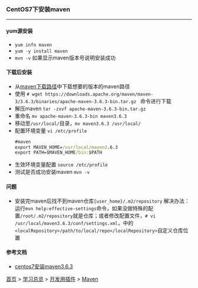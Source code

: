 ### CentOS7下安装maven
--------

#### yum源安装
* `yum info maven`
* `yum -y install maven`
* `mvn -v` 如果显示maven版本号说明安装成功

#### 下载后安装
* 从[maven下载路径](https://downloads.apache.org/maven/)中下载想要的版本的maven路径
* 使用 `# wget https://downloads.apache.org/maven/maven-3/3.6.3/binaries/apache-maven-3.6.3-bin.tar.gz ` 命令进行下载
* 解压maven `tar -zxvf apache-maven-3.6.3-bin.tar.gz`
* 重命名 `mv apache-maven-3.6.3-bin maven3.6.3`
* 移动至`/usr/local/`目录，`mv maven3.6.3 /usr/local/`
* 配置环境变量 `vi /etc/profile`
  ```cmd
  #maven
  export MAVEN_HOME=/usr/local/maven3.6.3
  export PATH=$MAVEN_HOME/bin:$PATH
  ```
* 生效环境变量配置 `source /etc/profile`
* 测试是否成功安装maven `mvn -v`


#### 问题
* 安装完maven后找不到maven仓库`{user_home}/.m2/repository`
    解决办法：运行`mvn help:effective-settings`命令，如果没做特殊的配置`/root/.m2/repository`就是仓库；或者修改配置文件，`# vi /usr/local/maven3.6.3/conf/settings.xml`，中的`<localRepository>/path/to/local/repo</localRepository>`自定义仓库位置

#### 参考文档
* [centos7安装maven3.6.3](https://www.cnblogs.com/panql341/p/13475807.html)

  
[首页](../../../README.md) > [学习总览](../../../introduction/studyCatalogList.md) > [开发用插件](../DevelopmentPlugin.md) > [Maven](Maven.md)
